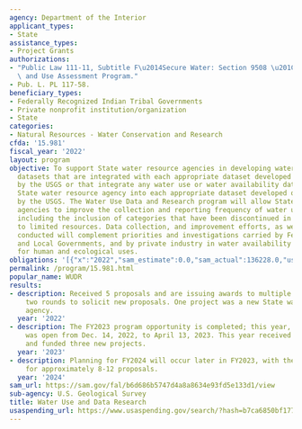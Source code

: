 ```yaml
---
agency: Department of the Interior
applicant_types:
- State
assistance_types:
- Project Grants
authorizations:
- "Public Law 111-11, Subtitle F\u2014Secure Water: Section 9508 \u201CWater Availability\
  \ and Use Assessment Program."
- Pub. L. PL 117-58.
beneficiary_types:
- Federally Recognized Indian Tribal Governments
- Private nonprofit institution/organization
- State
categories:
- Natural Resources - Water Conservation and Research
cfda: '15.981'
fiscal_year: '2022'
layout: program
objective: To support State water resource agencies in developing water use and availability
  datasets that are integrated with each appropriate dataset developed or maintained
  by the USGS or that integrate any water use or water availability dataset of the
  State water resource agency into each appropriate dataset developed or maintained
  by the USGS. The Water Use Data and Research program will allow State Water Resource
  agencies to improve the collection and reporting frequency of water use categories,
  including the inclusion of categories that have been discontinued in the past due
  to limited resources. Data collection, and improvement efforts, as well as research
  conducted will complement priorities and investigations carried by Federal, State,
  and Local Governments, and by private industry in water availability assessments
  for human and ecological uses.
obligations: '[{"x":"2022","sam_estimate":0.0,"sam_actual":136228.0,"usa_spending_actual":103776.66},{"x":"2023","sam_estimate":60195.0,"sam_actual":0.0,"usa_spending_actual":43320.59},{"x":"2024","sam_estimate":100000.0,"sam_actual":0.0,"usa_spending_actual":0.0}]'
permalink: /program/15.981.html
popular_name: WUDR
results:
- description: Received 5 proposals and are issuing awards to multiple agencies through
    two rounds to solicit new proposals. One project was a new State water resource
    agency.
  year: '2022'
- description: The FY2023 program opportunity is completed; this year, the opportunity
    was open from Dec. 14, 2022, to April 13, 2023. This year received three proposals
    and funded three new projects.
  year: '2023'
- description: Planning for FY2024 will occur later in FY2023, with the expectation
    for approximately 8-12 proposals.
  year: '2024'
sam_url: https://sam.gov/fal/b6d686b5747d4a8a8634e93fd5e133d1/view
sub-agency: U.S. Geological Survey
title: Water Use and Data Research
usaspending_url: https://www.usaspending.gov/search/?hash=b7ca6850bf1776fbe6b77395ea0ed47f
---
```

